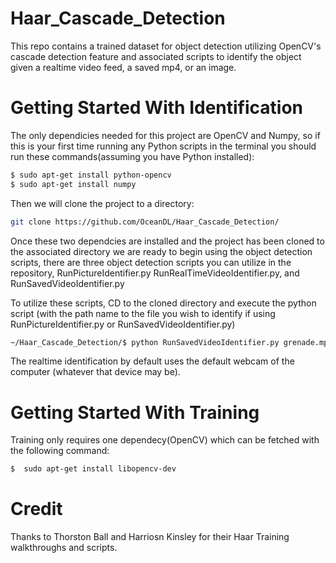 # Haar_Cascade_Detection
This repo contains a trained dataset for object detection utilizing OpenCV's cascade detection feature and associated scripts to identify the object given a realtime video feed, a saved mp4, or an image. 

# Getting Started With Identification
The only dependicies needed for this project are OpenCV and Numpy, so if this is your first time running any Python scripts in the terminal you should run these commands(assuming you have Python installed):

```sh
$ sudo apt-get install python-opencv
$ sudo apt-get install numpy
```
Then we will clone the project to a directory: 
```sh
git clone https://github.com/OceanDL/Haar_Cascade_Detection/
```

Once these two dependcies are installed and the project has been cloned to the associated directory we are ready to begin using the object detection scripts, there are three object detection scripts you can utilize in the repository, RunPictureIdentifier.py RunRealTimeVideoIdentifier.py, and RunSavedVideoIdentifier.py

To utilize these scripts, CD to the cloned directory and execute the python script (with the path name to the file you wish to identify if using RunPictureIdentifier.py or RunSavedVideoIdentifier.py)

```sh
~/Haar_Cascade_Detection/$ python RunSavedVideoIdentifier.py grenade.mp4
```

The realtime identification by default uses the default webcam of the computer (whatever that device may be). 

# Getting Started With Training
Training only requires one dependecy(OpenCV) which can be fetched with the following command:
```sh
$  sudo apt-get install libopencv-dev
```


# Credit
Thanks to Thorston Ball and Harriosn Kinsley for their Haar Training walkthroughs and scripts. 
